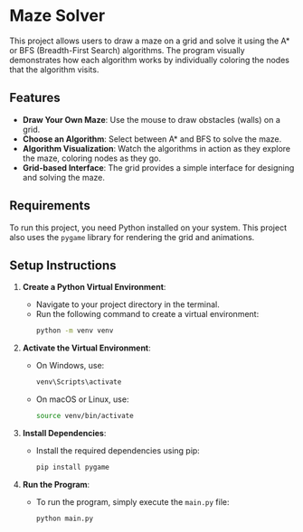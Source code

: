 # Maze Solver

This project allows users to draw a maze on a grid and solve it using the A* or BFS (Breadth-First Search) algorithms. The program visually demonstrates how each algorithm works by individually coloring the nodes that the algorithm visits. 

## Features
- **Draw Your Own Maze**: Use the mouse to draw obstacles (walls) on a grid.
- **Choose an Algorithm**: Select between A* and BFS to solve the maze.
- **Algorithm Visualization**: Watch the algorithms in action as they explore the maze, coloring nodes as they go.
- **Grid-based Interface**: The grid provides a simple interface for designing and solving the maze.

## Requirements
To run this project, you need Python installed on your system. This project also uses the `pygame` library for rendering the grid and animations.

## Setup Instructions

1. **Create a Python Virtual Environment**:
   - Navigate to your project directory in the terminal.
   - Run the following command to create a virtual environment:
     ```bash
     python -m venv venv
     ```
   
2. **Activate the Virtual Environment**:
   - On Windows, use:
     ```bash
     venv\Scripts\activate
     ```
   - On macOS or Linux, use:
     ```bash
     source venv/bin/activate
     ```

3. **Install Dependencies**:
   - Install the required dependencies using pip:
     ```bash
     pip install pygame
     ```

4. **Run the Program**:
   - To run the program, simply execute the `main.py` file:
     ```bash
     python main.py
     ```

